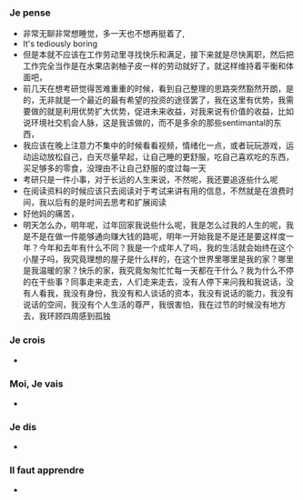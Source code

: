### Je pense
- 非常无聊非常想睡觉，多一天也不想再挺着了,
- It's tediously boring
- 但是本就不应该在工作劳动里寻找快乐和满足，接下来就是尽快离职，然后把工作完全当作是在水果店剥柚子皮一样的劳动就好了，就这样维持着平衡和体面吧，
- 前几天在想考研觉得苦难重重的时候，看到自己整理的思路突然豁然开朗，是的，无非就是一个最近的最有希望的投资的途径罢了，我在这里有优势，我需要做的就是利用优势扩大优势，促进未来收益，对我来说有价值的收益，比如说环境社交机会人脉，这是我该做的，而不是多余的那些sentimantal的东西，
- 我应该在晚上注意力不集中的时候看看视频，情绪化一点，或者玩玩游戏，运动运动放松自己，白天尽量早起，让自己睡的更舒服，吃自己喜欢吃的东西，买足够多的零食，没理由不让自己舒服的度过每一天
- 考研只是一件小事，对于长远的人生来说，不然呢，我还要追逐些什么呢
- 在阅读资料的时候应该只去阅读对于考试来讲有用的信息，不然就是在浪费时间，我以后有的是时间去思考和扩展阅读
- 好他妈的痛苦，
- 明天怎么办，明年呢，过年回家我说些什么呢，我是怎么过我的人生的呢，我是不是在做一件能够通向赚大钱的路呢，明年一开始我是不是还是要这样度一年？今年和去年有什么不同？我是一个成年人了吗，我的生活就会始终在这个小屋子吗，我究竟理想的屋子是什么样的，在这个世界里哪里是我的家？哪里是我温暖的家？快乐的家，我究竟匆匆忙忙每一天都在干什么？我为什么不停的在干些事？同事走来走去，人们走来走去，没有人停下来问我和我说话，没有人看我，我没有身份，我没有和人谈话的资本，我没有说话的能力，我没有说话的空间，我没有个人生活的尊严，我很害怕，我在过节的时候没有地方去，我环顾四周感到孤独


### Je crois
- 


### Moi, Je vais
- 


### Je dis
- 


### Il faut apprendre
- 